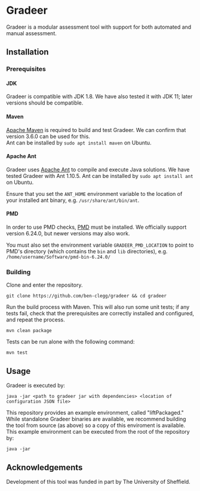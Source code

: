 # Gradeer

Gradeer is a modular assessment tool with support for both automated and manual assessment. 

## Installation

### Prerequisites

#### JDK

Gradeer is compatible with JDK 1.8. We have also tested it with JDK 11; later versions should be compatible.

#### Maven

[Apache Maven](https://maven.apache.org/) is required to build and test Gradeer. We can confirm that version 3.6.0 can be used for this.  
Ant can be installed by `sudo apt install maven` on Ubuntu.

#### Apache Ant

Gradeer uses [Apache Ant](https://ant.apache.org/) to compile and execute Java solutions. We have tested Gradeer with Ant 1.10.5.
Ant can be installed by `sudo apt install ant` on Ubuntu.

Ensure that you set the `ANT_HOME` environment variable to the location of your installed ant binary, e.g. `/usr/share/ant/bin/ant`.

#### PMD

In order to use PMD checks, [PMD](https://github.com/pmd/pmd/releases/tag/pmd_releases%2F6.24.0) must be installed. We officially support version 6.24.0, but newer versions may also work.

You must also set the environment variable `GRADEER_PMD_LOCATION` to point to PMD's directory (which contains the `bin` and `lib` directories), e.g. `/home/username/Software/pmd-bin-6.24.0/`

### Building

Clone and enter the repository.
```shell script
git clone https://github.com/ben-clegg/gradeer && cd gradeer
```

Run the build process with Maven. This will also run some unit tests; if any tests fail, check that the prerequisites are correctly installed and configured, and repeat the process.
```shell script
mvn clean package
```

Tests can be run alone with the following command:
```shell script
mvn test
```

## Usage

Gradeer is executed by:
```shell script
java -jar <path to gradeer jar with dependencies> <location of configuration JSON file>
```

This repository provides an example environment, called "liftPackaged." While standalone Gradeer binaries are available, we recommend building the tool from source (as above) so a copy of this enviroment is available.
This example environment can be executed from the root of the repository by:

```shell script
java -jar 
```



## Acknowledgements 

Development of this tool was funded in part by The University of Sheffield.